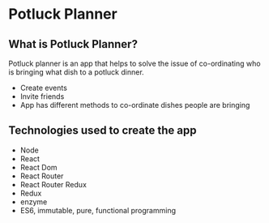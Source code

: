 # Potluck Planner

## What is Potluck Planner?

Potluck planner is an app that helps to solve the issue of co-ordinating who is bringing what dish to a potluck dinner. 

- Create events
- Invite friends
- App has different methods to co-ordinate dishes people are bringing

## Technologies used to create the app

- Node
- React
- React Dom
- React Router
- React Router Redux
- Redux
- enzyme
- ES6, immutable, pure, functional programming
